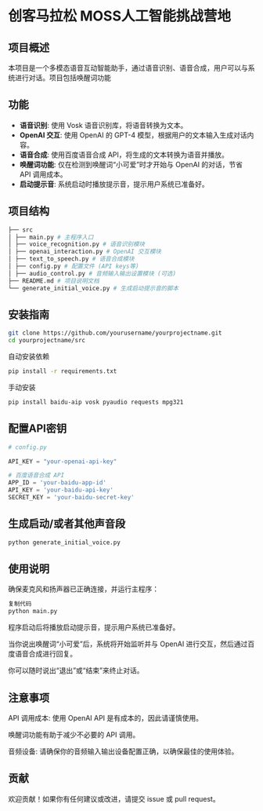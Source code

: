 # 创客马拉松 MOSS人工智能挑战营地

## 项目概述

本项目是一个多模态语音互动智能助手，通过语音识别、语音合成，用户可以与系统进行对话。项目包括唤醒词功能

## 功能

- **语音识别**: 使用 Vosk 语音识别库，将语音转换为文本。
- **OpenAI 交互**: 使用 OpenAI 的 GPT-4 模型，根据用户的文本输入生成对话内容。
- **语音合成**: 使用百度语音合成 API，将生成的文本转换为语音并播放。
- **唤醒词功能**: 仅在检测到唤醒词“小可爱”时才开始与 OpenAI 的对话，节省 API 调用成本。
- **启动提示音**: 系统启动时播放提示音，提示用户系统已准备好。

## 项目结构

```bash
├── src
│ ├── main.py # 主程序入口
│ ├── voice_recognition.py # 语音识别模块
│ ├── openai_interaction.py # OpenAI 交互模块
│ ├── text_to_speech.py # 语音合成模块
│ ├── config.py # 配置文件 (API keys等)
│ ├── audio_control.py # 音频输入输出设置模块 (可选)
├── README.md # 项目说明文档
└── generate_initial_voice.py # 生成启动提示音的脚本
```

## 安装指南

```bash
git clone https://github.com/yourusername/yourprojectname.git
cd yourprojectname/src
```

自动安装依赖
```bash
pip install -r requirements.txt
```

手动安装
```bash
pip install baidu-aip vosk pyaudio requests mpg321
```

## 配置API密钥
```python
# config.py

API_KEY = "your-openai-api-key"

# 百度语音合成 API
APP_ID = 'your-baidu-app-id'
API_KEY = 'your-baidu-api-key'
SECRET_KEY = 'your-baidu-secret-key'
```

## 生成启动/或者其他声音段
```bash
python generate_initial_voice.py
```


## 使用说明
确保麦克风和扬声器已正确连接，并运行主程序：
```bash
复制代码
python main.py
```
程序启动后将播放启动提示音，提示用户系统已准备好。

当你说出唤醒词“小可爱”后，系统将开始监听并与 OpenAI 进行交互，然后通过百度语音合成进行回复。

你可以随时说出“退出”或“结束”来终止对话。

## 注意事项
API 调用成本: 使用 OpenAI API 是有成本的，因此请谨慎使用。

唤醒词功能有助于减少不必要的 API 调用。

音频设备: 请确保你的音频输入输出设备配置正确，以确保最佳的使用体验。

## 贡献
欢迎贡献！如果你有任何建议或改进，请提交 issue 或 pull request。
